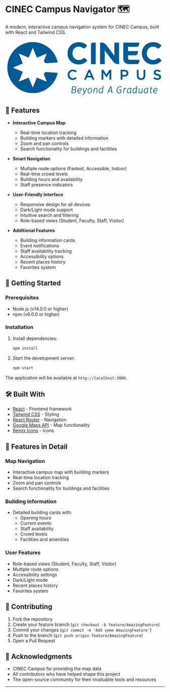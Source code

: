 # CINEC Campus Navigator 🗺️

A modern, interactive campus navigation system for CINEC Campus, built with React and Tailwind CSS.

![CINEC Campus Navigator](src/assets/cinec-logo.png)

## 🌟 Features

- **Interactive Campus Map**
  - Real-time location tracking
  - Building markers with detailed information
  - Zoom and pan controls
  - Search functionality for buildings and facilities

- **Smart Navigation**
  - Multiple route options (Fastest, Accessible, Indoor)
  - Real-time crowd levels
  - Building hours and availability
  - Staff presence indicators

- **User-Friendly Interface**
  - Responsive design for all devices
  - Dark/Light mode support
  - Intuitive search and filtering
  - Role-based views (Student, Faculty, Staff, Visitor)

- **Additional Features**
  - Building information cards
  - Event notifications
  - Staff availability tracking
  - Accessibility options
  - Recent places history
  - Favorites system

## 🚀 Getting Started

### Prerequisites

- Node.js (v14.0.0 or higher)
- npm (v6.0.0 or higher)

### Installation


1. Install dependencies:
   ```bash
   npm install
   ```


2. Start the development server:
   ```bash
   npm start
   ```

The application will be available at `http://localhost:3000`.

## 🛠️ Built With

- [React](https://reactjs.org/) - Frontend framework
- [Tailwind CSS](https://tailwindcss.com/) - Styling
- [React Router](https://reactrouter.com/) - Navigation
- [Google Maps API](https://developers.google.com/maps) - Map functionality
- [Remix Icons](https://remixicon.com/) - Icons

## 📱 Features in Detail

### Map Navigation
- Interactive campus map with building markers
- Real-time location tracking
- Zoom and pan controls
- Search functionality for buildings and facilities

### Building Information
- Detailed building cards with:
  - Opening hours
  - Current events
  - Staff availability
  - Crowd levels
  - Facilities and amenities

### User Features
- Role-based views (Student, Faculty, Staff, Visitor)
- Multiple route options
- Accessibility settings
- Dark/Light mode
- Recent places history
- Favorites system

## 🤝 Contributing

1. Fork the repository
2. Create your feature branch (`git checkout -b feature/AmazingFeature`)
3. Commit your changes (`git commit -m 'Add some AmazingFeature'`)
4. Push to the branch (`git push origin feature/AmazingFeature`)
5. Open a Pull Request



## 🙏 Acknowledgments

- CINEC Campus for providing the map data
- All contributors who have helped shape this project
- The open-source community for their invaluable tools and resources

---